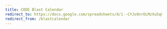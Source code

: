 ```yaml
---
title: CODE Blast Calendar
redirect_to: https://docs.google.com/spreadsheets/d/1--CYJo9nrOLMzXu5q8_2Fnld_1hRQe1p1RKSaiCTZfg/edit
redirect_from: /blastcalendar
---
```


